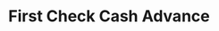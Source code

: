 ---
title: "First Check Cash Advance"
url: /circleville/first-check-cash-advance/
shop: pawnbroker
---